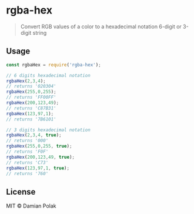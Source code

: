 # rgba-hex

> Convert RGB values of a color to a hexadecimal notation 6-digit or 3-digit string

## Usage

```js
const rgbaHex = require('rgba-hex');

// 6 digits hexadecimal notation
rgbaHex(2,3,4);
// returns '020304'
rgbaHex(255,0,255);
// returns 'FF00FF'
rgbaHex(200,123,49);
// returns 'C87B31'
rgbaHex(123,97,1);
// returns '7B6101'

// 3 digits hexadecimal notation
rgbaHex(2,3,4, true);
// returns '000'
rgbaHex(255,0,255, true);
// returns 'F0F'
rgbaHex(200,123,49, true);
// returns 'C73'
rgbaHex(123,97,1, true);
// returns '760'
```

## License

MIT © Damian Polak
